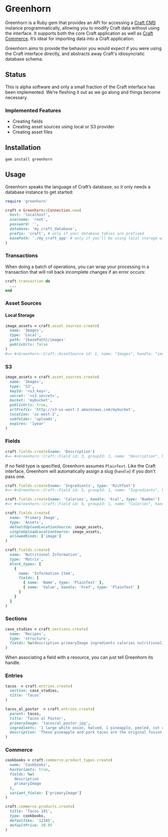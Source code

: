 # Greenhorn
Greenhorn is a Ruby gem that provides an API for accessing a [Craft CMS](https://craftcms.com) instance programmatically, allowing you to modify Craft data without using the interface. It supports both the core Craft application as well as [Craft Commerce](https://craftcommerce.com/). It’s ideal for importing data into a Craft application.

Greenhorn aims to provide the behavior you would expect if you were using the Craft interface directly, and abstracts away Craft's idiosyncratic database schema.

## Status
This is alpha software and only a small fraction of the Craft interface has been implemented. We’re fleshing it out as we go along and things become necessary.

### Implemented Features
* Creating fields
* Creating asset sources using local or S3 provider
* Creating asset files

## Installation
```
gem install greenhorn
```

## Usage
Greenhorn speaks the language of Craft’s database, so it only needs a database instance to get started:

```ruby
require 'greenhorn'

craft = Greenhorn::Connection.new(
  host: 'localhost',
  username: 'root',
  password: '',
  database: 'my_craft_database',
  prefix: 'craft', # only if your database tables are prefixed
  basePath: './my_craft_app' # only if you’ll be using local storage with {basePath}
)
```

### Transactions
When doing a batch of operations, you can wrap your processing in a transaction that will roll back incomplete changes if an error occurs:

```ruby
craft.transaction do
  ...
end
```

### Asset Sources
#### Local Storage
```ruby
image_assets = craft.asset_sources.create(
  name: 'Images',
  type: 'Local',
  path: '{basePath}/images'
  publicUrls: false
)
#=> #<Greenhorn::Craft::AssetSource id: 1, name: "Images", handle: "images", type: "Local", settings: {"publicUrls"=>false, "path"=>"{basePath}/images"}, sortOrder: nil, fieldLayoutId: 6, dateCreated: "2016-08-04 22:26:59", dateUpdated: "2016-08-04 22:26:59", uid: "70fc2f23-4a47-91cc-faa0-dc1aba2914cf">
```

### S3
```ruby
image_assets = craft.asset_sources.create(
  name: 'Images',
  type: 'S3',
  keyId: '<s3_key>',
  secret: '<s3_secret>',
  bucket: 'mybucket',
  publicUrls: true,
  urlPrefix: 'http://s3-us-west-2.amazonaws.com/mybucket',
  location: 'us-west-2',
  subfolder: 'uploads',
  expires: '1year'
)
```

### Fields
```ruby
craft.fields.create(name: 'Description')
#=> #<Greenhorn::Craft::Field id: 3, groupId: 1, name: "Description", handle: "description", context: "global", instructions: nil, translatable: false, type: "PlainText", settings: {"placeholder"=>"", "maxLength"=>"", "multiline"=>"", "initialRows"=>"4"}, dateCreated: "2016-08-04 22:19:02", dateUpdated: "2016-08-04 22:19:02", uid: "f98f4548-492e-0321-f01b-20051230d1a2">
```

If no field type is specified, Greenhorn assumes `PlainText`. Like the Craft interface, Greenhorn will automatically assign a slug (`handle`) if you don't pass one.

```ruby
craft.fields.create(name: 'Ingredients', type: 'RichText')
#=> #<Greenhorn::Craft::Field id: 5, groupId: 1, name: "Ingredients", handle: "ingredients", context: "global", instructions: nil, translatable: false, type: "RichText", settings: {"configFig"=>"", "availableAssetSources"=>"*", "availableTransforms"=>"*", "cleanupHtml"=>"1", "purifyHtml"=>"1", "columnType"=>"text"}, dateCreated: "2016-08-04 22:23:00", dateUpdated: "2016-08-04 22:23:00", uid: "5e8d04e1-0c30-a74d-c78e-04baa566c9de">
```

```ruby
craft.fields.create(name: 'Calories', handle: 'kcal', type: 'Number')
#=> #<Greenhorn::Craft::Field id: 6, groupId: 1, name: "Calories", handle: "kcal", context: "global", instructions: nil, translatable: false, type: "Number", settings: {"min"=>"0", "max"=>"", "decimals"=>"0"}, dateCreated: "2016-08-04 22:23:49", dateUpdated: "2016-08-04 22:23:49", uid: "2d4e25f1-b29b-cc2d-b8f8-ba2e7326d887">
```

```ruby
craft.fields.create(
  name: 'Primary Image',
  type: 'Assets',
  defaultUploadLocationSource: image_assets,
  singleUploadLocationSource: image_assets,
  allowedKinds: ['image']
)
```

```ruby
craft.fields.create(
  name: 'Nutritional Information',
  type: 'Matrix',
  block_types: [
    {
      name: 'Information Item',
      fields: [
        { name: 'Name', type: 'PlainText' },
        { name: 'Value', handle: 'href', type: 'PlainText' }
      ]
    }
  ]
)
```

### Sections
```ruby
case_studies = craft.sections.create(
  name: 'Recipes',
  type: 'structure',
  fields: %w(description primaryImage ingredients calories nutritionalInformation)
)
```
When associating a field with a resource, you can just tell Greenhorn its handle.

### Entries
```ruby
tacos  = craft.entries.create(
  section: case_studies,
  title: 'Tacos'
)

tacos_al_pastor  = craft.entries.create(
  parent: tacos,
  title: 'Tacos al Pastor',
  primaryImage: 'tacos/al_pastor.jpg',
  ingredients: '1 large white onion, halved, 1 pineapple, peeled, cut crosswise into 1/2-inch-thick rounds, 1/2 cup fresh orange juice…',
  description: 'These pineapple and pork tacos are the original fusion food—a cross between Middle Eastern shawarma and the guajillo-rubbed grilled pork…'
)
```

### Commerce
```ruby
cookbooks = craft.commerce.product_types.create(
  name: 'Cookbooks',
  hasVariants: true,
  fields: %w(
    description
    primaryImage
  ),
  variant_fields: ['primaryImage']
)

craft.commerce.products.create(
  title: 'Tacos 101',
  type: cookbooks,
  defaultSku: '12345',
  defaultPrice: 39.95
)
```
